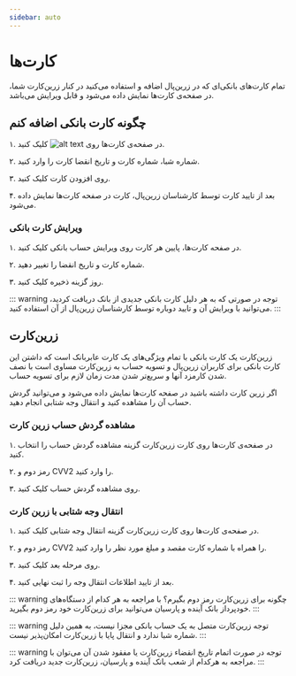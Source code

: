 ```yaml
---
sidebar: auto
---
```


# کارت‌ها

تمام کارت‌های بانکی‌ای که در زرین‌پال اضافه و استفاده می‌کنید در کنار زرین‌کارت شما، در صفحه‌ی کارت‌ها نمایش داده می‌شود و قابل ویرایش می‌باشد.

## چگونه کارت بانکی اضافه کنم

۱. در صفحه‌ی کارت‌ها روی ![alt text](/card/01.png) کلیک کنید.

۲. شماره شبا، شماره کارت و تاریخ انقضا کارت را وارد کنید.

۳. روی افزودن کارت کلیک کنید.

۴. بعد از تایید کارت توسط کارشناسان زرین‌پال، کارت در صفحه کارت‌ها نمایش داده می‌شود.

### ویرایش کارت بانکی

۱. در صفحه کارت‌ها، پایین هر کارت روی ویرایش حساب بانکی کلیک کنید.

۲. شماره کارت و تاریخ انقضا را تغییر دهید.

۳. روز گزینه ذخیره کلیک کنید.

::: warning توجه
در صورتی که به هر دلیل کارت بانکی جدیدی از بانک دریافت کردید، می‌توانید با ویرایش آن و تایید دوباره توسط کارشناسان زرین‌پال از آن استفاده کنید.
:::

## زرین‌کارت

زرین‌کارت یک کارت بانکی با تمام ویژگی‌های یک کارت عابربانک است که داشتن این کارت بانکی برای کاربران زرین‌پال و تسویه حساب به زرین‌کارت مساوی است با نصف شدن کارمزد آنها و سریع‌تر شدن مدت زمان لازم برای تسویه حساب.

اگر زرین کارت داشته باشید در صفحه کارت‌ها نمایش داده می‌شود و می‌توانید گردش حساب آن را مشاهده کنید و انتقال وجه شتابی انجام دهید.

### مشاهده گردش حساب زرین کارت

۱. در صفحه‌ی کارت‌ها روی کارت زرین‌کارت گزینه مشاهده گردش حساب را انتخاب کنید.

۲. رمز دوم و CVV2 را وارد کنید.

۳. روی مشاهده گردش حساب کلیک کنید.

### انتقال وجه شتابی با زرین کارت

۱. در صفحه‌ی کارت‌ها روی کارت زرین‌کارت گزینه انتقال وجه شتابی کلیک کنید.

۲. رمز دوم و CVV2 را همراه با شماره کارت مقصد و مبلغ مورد نظر را وارد کنید.

۳. روی مرحله بعد کلیک کنید.

۴. بعد از تایید اطلاعات انتقال وجه را ثبت نهایی کنید.

::: warning چگونه برای زرین‌کارت رمز دوم بگیرم؟
با مراجعه به هر کدام از دستگاه‌های خودپرداز بانک آینده و پارسیان می‌توانید برای زرین‌کارت خود رمز دوم بگیرید.
:::

::: warning توجه
زرین‌کارت متصل به یک حساب بانکی مجزا نیست، به همین دلیل شماره شبا ندارد و انتقال پایا با زرین‌کارت امکان‌پذیر نیست.
:::

::: warning توجه
در صورت اتمام تاریخ انقضاء زرین‌کارت یا مفقود شدن آن می‌توان با مراجعه به هرکدام از شعب بانک آینده و پارسیان، زرین‌کارت جدید دریافت کرد.
:::

